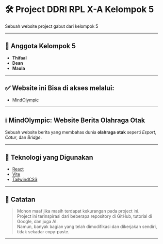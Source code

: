 # 🛠️ Project DDRI RPL X-A Kelompok 5

Sebuah website project gabut dari kelompok 5

---

## 👥 Anggota Kelompok 5

- **Thifaal**
- **Dean**
- **Maula**

---

## ✅ Website ini Bisa di akses melalui:

- [MindOlympic](https://mindolympic.web.app/)

---

## ℹ️ MindOlympic: Website Berita Olahraga Otak

Sebuah website berita yang membahas dunia **olahraga otak** seperti *Esport*, *Catur*, dan *Bridge*.

---

## 🚀 Teknologi yang Digunakan

- [React](https://react.dev/)
- [Vite](https://vitejs.dev/)
- [TailwindCSS](https://tailwindcss.com/)

---

## 📌 Catatan

> Mohon maaf jika masih terdapat kekurangan pada project ini.  
> Project ini terinspirasi dari beberapa repository di GitHub, tutorial di Google, dan juga AI.  
> Namun, banyak bagian yang telah dimodifikasi dan dikerjakan sendiri, tidak sekadar copy-paste.

---
